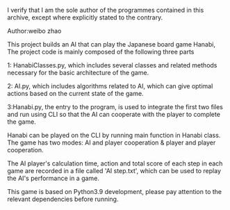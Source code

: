 I verify that I am the sole author of the programmes contained in this archive, except where explicitly stated to the contrary.

Author:weibo zhao

This project builds an AI that can play the Japanese board game Hanabi,
The project code is mainly composed of the following three parts

1: HanabiClasses.py, which includes several classes and related methods necessary for the basic architecture of the game.

2: AI.py, which includes algorithms related to AI, which can give optimal actions based on the current state of the game.

3:Hanabi.py, the entry to the program, is used to integrate the first two files and run using CLI so that the AI can cooperate with the player to complete the game.

Hanabi can be played on the CLI by running main function in Hanabi class. 
The game has two modes: AI and player cooperation & player and player cooperation.

The AI player's calculation time, action and total score of each step in each game are recorded in a file called 'AI step.txt', which can be used to replay the AI's performance in a game.

This game is based on Python3.9 development, please pay attention to the relevant dependencies before running.